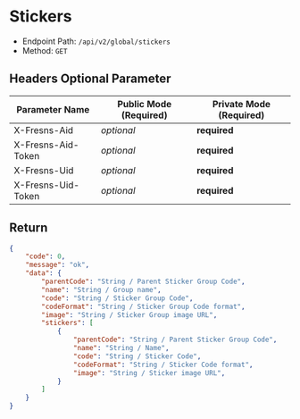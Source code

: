 # Stickers

- Endpoint Path: `/api/v2/global/stickers`
- Method: `GET`

## Headers Optional Parameter

| Parameter Name | Public Mode (Required) | Private Mode (Required) |
| --- | --- | --- |
| X-Fresns-Aid | *optional* | **required** |
| X-Fresns-Aid-Token | *optional* | **required** |
| X-Fresns-Uid | *optional* | **required** |
| X-Fresns-Uid-Token | *optional* | **required** |

## Return

```json
{
    "code": 0,
    "message": "ok",
    "data": {
        "parentCode": "String / Parent Sticker Group Code",
        "name": "String / Group name",
        "code": "String / Sticker Group Code",
        "codeFormat": "String / Sticker Group Code format",
        "image": "String / Sticker Group image URL",
        "stickers": [
            {
                "parentCode": "String / Parent Sticker Group Code",
                "name": "String / Name",
                "code": "String / Sticker Code",
                "codeFormat": "String / Sticker Code format",
                "image": "String / Sticker image URL",
            }
        ]
    }
}
```
